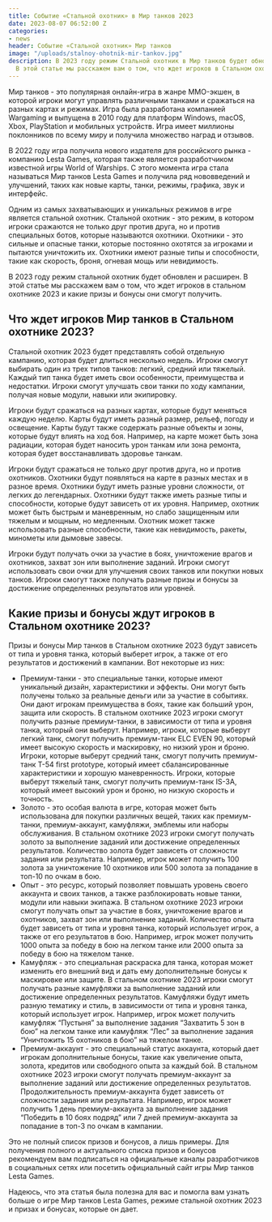```yaml
---
title: Событие «Стальной охотник» в Мир танков 2023
date: 2023-08-07 06:52:00 Z
categories:
- news
header: Событие «Стальной охотник» Мир танков
image: "/uploads/stalnoy-ohotnik-mir-tankov.jpg"
description: В 2023 году режим Cтальной охотник в Мир танков будет обновлен и расширен.
  В этой статье мы расскажем вам о том, что ждет игроков в Стальном охотнике...
---
```


Мир танков - это популярная онлайн-игра в жанре MMO-экшен, в которой игроки могут управлять различными танками и сражаться на разных картах и режимах. Игра была разработана компанией Wargaming и выпущена в 2010 году для платформ Windows, macOS, Xbox, PlayStation и мобильных устройств. Игра имеет миллионы поклонников по всему миру и получила множество наград и отзывов.

В 2022 году игра получила нового издателя для российского рынка - компанию Lesta Games, которая также является разработчиком известной игры World of Warships. С этого момента игра стала называться Мир танков Lesta Games и получила ряд нововведений и улучшений, таких как новые карты, танки, режимы, графика, звук и интерфейс.

Одним из самых захватывающих и уникальных режимов в игре является стальной охотник. Стальной охотник - это режим, в котором игроки сражаются не только друг против друга, но и против специальных ботов, которые называются охотники. Охотники - это сильные и опасные танки, которые постоянно охотятся за игроками и пытаются уничтожить их. Охотники имеют разные типы и способности, такие как скорость, броня, огневая мощь или невидимость.

В 2023 году режим стальной охотник будет обновлен и расширен. В этой статье мы расскажем вам о том, что ждет игроков в стальном охотнике 2023 и какие призы и бонусы они смогут получить.

## Что ждет игроков Мир танков в Cтальном охотнике 2023?

Стальной охотник 2023 будет представлять собой отдельную кампанию, которая будет длиться несколько недель. Игроки смогут выбирать один из трех типов танков: легкий, средний или тяжелый. Каждый тип танка будет иметь свои особенности, преимущества и недостатки. Игроки смогут улучшать свои танки по ходу кампании, получая новые модули, навыки или экипировку.

Игроки будут сражаться на разных картах, которые будут меняться каждую неделю. Карты будут иметь разный размер, рельеф, погоду и освещение. Карты будут также содержать разные объекты и зоны, которые будут влиять на ход боя. Например, на карте может быть зона радиации, которая будет наносить урон танкам или зона ремонта, которая будет восстанавливать здоровье танкам.

Игроки будут сражаться не только друг против друга, но и против охотников. Охотники будут появляться на карте в разных местах и в разное время. Охотники будут иметь разные уровни сложности, от легких до легендарных. Охотники будут также иметь разные типы и способности, которые будут зависеть от их уровня. Например, охотник может быть быстрым и маневренным, но слабо защищенным или тяжелым и мощным, но медленным. Охотник может также использовать разные способности, такие как невидимость, ракеты, минометы или дымовые завесы.

Игроки будут получать очки за участие в боях, уничтожение врагов и охотников, захват зон или выполнение заданий. Игроки смогут использовать свои очки для улучшения своих танков или покупки новых танков. Игроки смогут также получать разные призы и бонусы за достижение определенных результатов или уровней.

<!-- Yandex.RTB R-A-1959236-6 -->
<div id="yandex_rtb_R-A-1959236-6"></div>
<script>window.yaContextCb.push(()=>{
	Ya.Context.AdvManager.render({
		"blockId": "R-A-1959236-6",
		"renderTo": "yandex_rtb_R-A-1959236-6"
	})
})
</script>

## Какие призы и бонусы ждут игроков в Стальном охотнике 2023?

Призы и бонусы Мир танков в Стальном охотнике 2023 будут зависеть от типа и уровня танка, который выберет игрок, а также от его результатов и достижений в кампании. Вот некоторые из них:

* Премиум-танки - это специальные танки, которые имеют уникальный дизайн, характеристики и эффекты. Они могут быть получены только за реальные деньги или за участие в событиях. Они дают игрокам преимущества в боях, такие как больший урон, защита или скорость. В стальном охотнике 2023 игроки смогут получить разные премиум-танки, в зависимости от типа и уровня танка, который они выберут. Например, игроки, которые выберут легкий танк, смогут получить премиум-танк ELC EVEN 90, который имеет высокую скорость и маскировку, но низкий урон и броню. Игроки, которые выберут средний танк, смогут получить премиум-танк T-54 first prototype, который имеет сбалансированные характеристики и хорошую маневренность. Игроки, которые выберут тяжелый танк, смогут получить премиум-танк IS-3A, который имеет высокий урон и броню, но низкую скорость и точность.
* Золото - это особая валюта в игре, которая может быть использована для покупки различных вещей, таких как премиум-танки, премиум-аккаунт, камуфляжи, эмблемы или наборы обслуживания. В стальном охотнике 2023 игроки смогут получать золото за выполнение заданий или достижение определенных результатов. Количество золота будет зависеть от сложности задания или результата. Например, игрок может получить 100 золота за уничтожение 10 охотников или 500 золота за попадание в топ-10 по очкам в бою.
* Опыт - это ресурс, который позволяет повышать уровень своего аккаунта и своих танков, а также разблокировать новые танки, модули или навыки экипажа. В стальном охотнике 2023 игроки смогут получать опыт за участие в боях, уничтожение врагов и охотников, захват зон или выполнение заданий. Количество опыта будет зависеть от типа и уровня танка, который использует игрок, а также от его результатов в бою. Например, игрок может получить 1000 опыта за победу в бою на легком танке или 2000 опыта за победу в бою на тяжелом танке.
* Камуфляж - это специальная раскраска для танка, которая может изменить его внешний вид и дать ему дополнительные бонусы к маскировке или защите. В стальном охотнике 2023 игроки смогут получать разные камуфляжи за выполнение заданий или достижение определенных результатов. Камуфляжи будут иметь разную тематику и стиль, в зависимости от типа и уровня танка, который использует игрок. Например, игрок может получить камуфляж “Пустыня” за выполнение задания “Захватить 5 зон в бою” на легком танке или камуфляж “Лес” за выполнение задания “Уничтожить 15 охотников в бою” на тяжелом танке.
* Премиум-аккаунт - это специальный статус аккаунта, который дает игрокам дополнительные бонусы, такие как увеличение опыта, золота, кредитов или свободного опыта за каждый бой. В стальном охотнике 2023 игроки смогут получать премиум-аккаунт за выполнение заданий или достижение определенных результатов. Продолжительность премиум-аккаунта будет зависеть от сложности задания или результата. Например, игрок может получить 1 день премиум-аккаунта за выполнение задания “Победить в 10 боях подряд” или 7 дней премиум-аккаунта за попадание в топ-3 по очкам в кампании.

Это не полный список призов и бонусов, а лишь примеры. Для получения полного и актуального списка призов и бонусов рекомендуем вам подписаться на официальные каналы разработчиков в социальных сетях или посетить официальный сайт игры Мир танков Lesta Games.

Надеюсь, что эта статья была полезна для вас и помогла вам узнать больше о игре Мир танков Lesta Games, режиме стальной охотник 2023 и призах и бонусах, которые он дает.